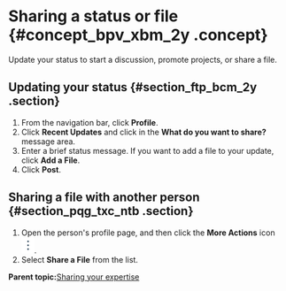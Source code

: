 # Sharing a status or file {#concept_bpv_xbm_2y .concept}

Update your status to start a discussion, promote projects, or share a file.

## Updating your status {#section_ftp_bcm_2y .section}

1.  From the navigation bar, click **Profile**.
2.  Click **Recent Updates** and click in the **What do you want to share?** message area.
3.  Enter a brief status message. If you want to add a file to your update, click **Add a File**.
4.  Click **Post**.

## Sharing a file with another person {#section_pqg_txc_ntb .section}

1.  Open the person's profile page, and then click the **More Actions** icon ![](more_actions.png).
2.  Select **Share a File** from the list.

**Parent topic:**[Sharing your expertise](../profiles/c_pers_sharing_expertise.md)


